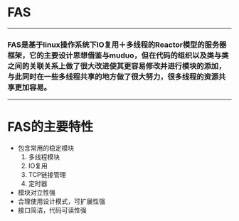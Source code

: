 # FAS
***
### FAS是基于linux操作系统下IO复用＋多线程的Reactor模型的服务器框架，它的主要设计思想借鉴与muduo，但在代码的组织以及类与类之间的关联关系上做了很大改进使其更容易修改并进行模块的添加，与此同时在一些多线程共享的地方做了很大努力，很多线程的资源共享更加容易。<br>
***
# FAS的主要特性<br>
* 包含常用的稳定模块<br>
  1. 多线程模块
  2. IO复用
  3. TCP链接管理
  4. 定时器
* 模块对立性强<br>
* 合理使用设计模式，可扩展性强<br>
* 接口简洁，代码可读性强<br>

